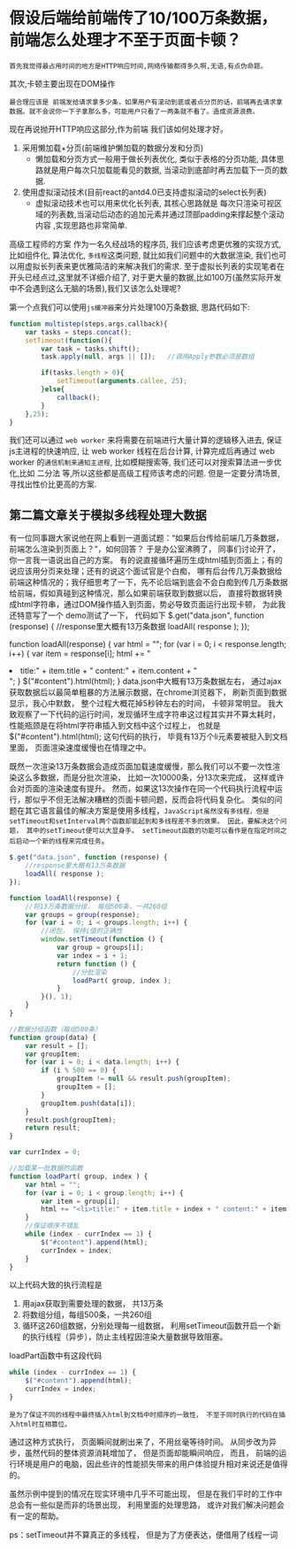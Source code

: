 # 假设后端给前端传了10/100万条数据，前端怎么处理才不至于页面卡顿？

`首先我觉得最占用时间的地方是HTTP响应时间,网络传输都得多久啊,无语,有点伪命题。`

其次,卡顿主要出现在DOM操作

`最合理应该是 前端发给请求拿多少条，如果用户有滚动到底或者点分页的话，前端再去请求拿数据。就不会说你一下子拿那么多，可能用户只看了一两条就不看了。造成资源浪费。`

现在再说抛开HTTP响应这部分,作为前端 我们该如何处理才好。

1. 采用懒加载+分页(前端维护懒加载的数据分发和分页)
    - 懒加载和分页方式一般用于做长列表优化, 类似于表格的分页功能, 具体思路就是用户每次只加载能看见的数据, 当滚动到底部时再去加载下一页的数据.
2. 使用虚拟滚动技术(目前react的antd4.0已支持虚拟滚动的select长列表)
    - 虚拟滚动技术也可以用来优化长列表, 其核心思路就是 每次只渲染可视区域的列表数,当滚动后动态的追加元素并通过顶部padding来撑起整个滚动内容 ,实现思路也非常简单.

高级工程师的方案
作为一名久经战场的程序员, 我们应该考虑更优雅的实现方式,比如组件化, 算法优化, `多线程`这类问题, 就比如我们问题中的大数据渲染, 我们也可以用虚拟长列表来更优雅简洁的来解决我们的需求. 至于虚拟长列表的实现笔者在开头已经点过,这里就不详细介绍了, 对于更大量的数据,比如100万(虽然实际开发中不会遇到这么无脑的场景),我们又该怎么处理呢?

第一个点我们可以使用`js缓冲器`来分片处理100万条数据, 思路代码如下:
```js
function multistep(steps,args,callback){
    var tasks = steps.concat();
    setTimeout(function(){
        var task = tasks.shift();
        task.apply(null, args || []);   //调用Apply参数必须是数组

        if(tasks.length > 0){
            setTimeout(arguments.callee, 25);
        }else{
            callback();
        }
    },25);
}
```

我们还可以通过 `web worker` 来将需要在前端进行大量计算的逻辑移入进去, 保证js主进程的快速响应, 让 web worker 线程在后台计算, 计算完成后再通过 web worker 的`通信机制来通知主进程`, 比如模糊搜索等, 我们还可以对搜索算法进一步优化,比如 二分法 等,所以这些都是高级工程师该考虑的问题. 但是一定要分清场景, 寻找出性价比更高的方案.


## 第二篇文章关于模拟多线程处理大数据

有一位同事跟大家说他在网上看到一道面试题：“如果后台传给前端几万条数据，前端怎么渲染到页面上？”，如何回答？ 于是办公室沸腾了， 同事们讨论开了， 你一言我一语说出自己的方案。 有的说直接循环遍历生成html插到页面上；有的说应该用分页来处理；还有的说这个面试官是个白痴， 哪有后台传几万条数据给前端这种情况的；我仔细思考了一下，先不论后端到底会不会白痴到传几万条数据给前端，假如真碰到这种情况，那么如果前端获取到数据以后， 直接将数据转换成html字符串，通过DOM操作插入到页面，势必导致页面运行出现卡顿， 为此我还特意写了一个 demo测试了一下， 代码如下
$.get("data.json", function (response) {
    //response里大概有13万条数据
    loadAll( response );
});

function loadAll(response) {
    var html = "";
    for (var i = 0; i < response.length; i++) {
        var item = response[i];
        html += "<li>title:" + item.title + " content:" + item.content + "</li>";
    }
    $("#content").html(html);
}
data.json中大概有13万条数据左右， 通过ajax获取数据后以最简单粗暴的方法展示数据，在chrome浏览器下， 刷新页面到数据显示，我心中默数， 整个过程大概花掉5秒钟左右的时间， 卡顿非常明显。 我大致观察了一下代码的运行时间，发现循环生成字符串这过程其实并不算太耗时， 性能瓶颈是在将html字符串插入到文档中这个过程上， 也就是 $("#content").html(html); 这句代码的执行， 毕竟有13万个li元素要被挺入到文档里面， 页面渲染速度缓慢也在情理之中。

既然一次渲染13万条数据会造成页面加载速度缓慢，那么我们可以不要一次性渲染这么多数据，而是分批次渲染， 比如一次10000条，分13次来完成， 这样或许会对页面的渲染速度有提升。 然而，如果这13次操作在同一个代码执行流程中运行，那似乎不但无法解决糟糕的页面卡顿问题，反而会将代码复杂化。 类似的问题在其它语言最佳的解决方案是使用多线程，`JavaScript虽然没有多线程，但是setTimeout和setInterval两个函数却能起到和多线程差不多的效果。 因此，要解决这个问题， 其中的setTimeout便可以大显身手。 setTimeout函数的功能可以看作是在指定时间之后启动一个新的线程来完成任务`。
```js
$.get("data.json", function (response) {
    //response里大概有13万条数据
    loadAll( response );
});

function loadAll(response) {
    //将13万条数据分组， 每组500条，一共260组
    var groups = group(response);
    for (var i = 0; i < groups.length; i++) {
        //闭包， 保持i值的正确性
        window.setTimeout(function () {
            var group = groups[i];
            var index = i + 1;
            return function () {
                //分批渲染
                loadPart( group, index );
            }
        }(), 1);
    }
}

//数据分组函数（每组500条）
function group(data) {
    var result = [];
    var groupItem;
    for (var i = 0; i < data.length; i++) {
        if (i % 500 == 0) {
            groupItem != null && result.push(groupItem);
            groupItem = [];
        }
        groupItem.push(data[i]);
    }
    result.push(groupItem);
    return result;
}

var currIndex = 0;

//加载某一批数据的函数
function loadPart( group, index ) {
    var html = "";
    for (var i = 0; i < group.length; i++) {
        var item = group[i];
        html += "<li>title:" + item.title + index + " content:" + item.content + index + "</li>";
    }
    //保证顺序不错乱
    while (index - currIndex == 1) {
        $("#content").append(html);
        currIndex = index;
    }
}
```
以上代码大致的执行流程是

1. 用ajax获取到需要处理的数据， 共13万条
2. 将数组分组，每组500条，一共260组
3. 循环这260组数据，分别处理每一组数据， 利用setTimeout函数开启一个新的执行线程（异步），防止主线程因渲染大量数据导致阻塞。

loadPart函数中有这段代码
```js
while (index - currIndex == 1) {
    $("#content").append(html);
    currIndex = index;
}
```
`是为了保证不同的线程中最终插入html到文档中时顺序的一致性， 不至于同时执行的代码在插入html时互相篡位。`

通过这种方式执行， 页面瞬间就刷出来了，不用丝毫等待时间。 从同步改为异步，虽然代码的整体资源消耗增加了， 但是页面却能瞬间响应， 而且， 前端的运行环境是用户的电脑，因此些许的性能损失带来的用户体验提升相对来说还是值得的。

虽然示例中提到的情况在现实环境中几乎不可能出现， 但是在我们平时的工作中总会有一些似是而非的场景出现， 利用里面的处理思路， 或许对我们解决问题会有一定的帮助。

ps：setTimeout并不算真正的多线程， 但是为了方便表达，便借用了线程一词
